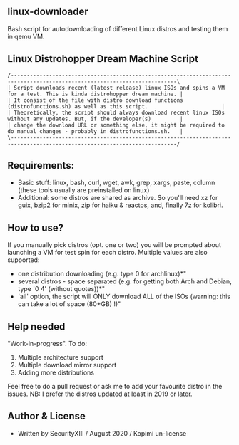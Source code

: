 ## linux-downloader
Bash script for autodownloading of different Linux distros and testing them in qemu VM.

## Linux Distrohopper Dream Machine Script
```
/--------------------------------------------------------------------------------------------------------------------------\
| Script downloads recent (latest release) linux ISOs and spins a VM for a test. This is kinda distrohopper dream machine. |
| It consist of the file with distro download functions (distrofunctions.sh) as well as this script.                       |
| Theoretically, the script should always download recent linux ISOs without any updates. But, if the developer(s)         |
| change the download URL or something else, it might be required to do manual changes - probably in distrofunctions.sh.   |
\--------------------------------------------------------------------------------------------------------------------------/
```

## Requirements: 
* Basic stuff: linux, bash, curl, wget, awk, grep, xargs, paste, column (these tools usually are preinstalled on linux) 
* Additional: some distros are shared as archive. So you'll need xz for guix, bzip2 for minix, zip for haiku & reactos, and, finally 7z for kolibri.

## How to use?
If you manually pick distros (opt. one or two) you will be prompted about launching a VM for test spin for each distro.
Multiple values are also supported:
* one distribution downloading (e.g. type 0 for archlinux)*"
* several distros - space separated (e.g. for getting both Arch and Debian, type '0 4' (without quotes))*"
* 'all' option, the script will ONLY download ALL of the ISOs (warning: this can take a lot of space (80+GB) !)"

## Help needed
"Work-in-progress". To do:	
1. Multiple architecture support
2. Multiple download mirror support
3. Adding more distributions

Feel free to do a pull request or ask me to add your favourite distro in the issues.
NB: I prefer the distros updated at least in 2019 or later.

## Author & License
* Written by SecurityXIII / August 2020 / Kopimi un-license
